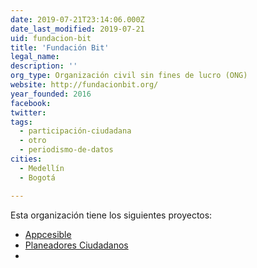 ```yaml
---
date: 2019-07-21T23:14:06.000Z
date_last_modified: 2019-07-21
uid: fundacion-bit
title: 'Fundación Bit'
legal_name: 
description: ''
org_type: Organización civil sin fines de lucro (ONG)
website: http://fundacionbit.org/
year_founded: 2016
facebook: 
twitter: 
tags:
  - participación-ciudadana
  - otro
  - periodismo-de-datos
cities: 
  - Medellín
  - Bogotá

---
```


Esta organización tiene los siguientes proyectos:

- [Appcesible](/proyectos/appcesible)
- [Planeadores Ciudadanos](/proyectos/planeadores-ciudadanos)
- [](/proyectos/planeadores-ciudadanos)
